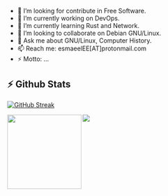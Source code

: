- 🤔 I’m looking for contribute in Free Software.
- 🔭 I’m currently working on DevOps.
- 🌱 I’m currently learning Rust and Network.
- 👯 I’m looking to collaborate on Debian GNU/Linux.
- 💬 Ask me about GNU/Linux, Computer History.
- 📫 Reach me: esmaeelEE[AT]protonmail.com
- ⚡ Motto: ...

## :zap: Github Stats

[![GitHub Streak](http://github-readme-streak-stats.herokuapp.com?user=esmaeelE)](https://git.io/streak-stats)

<div>
  <img height="170" align="left" src="https://github-readme-stats.vercel.app/api?username=esmaeelE&theme=tokyonight&show_icons=false&count_private=true&show_icons=true" />
  <img src="https://github-readme-stats.vercel.app/api/top-langs/?username=esmaeelE&theme=tokyonight&langs_count=10&layout=compact&exclude_repo=Python-notes,linux-notes,slides" />
</div>

